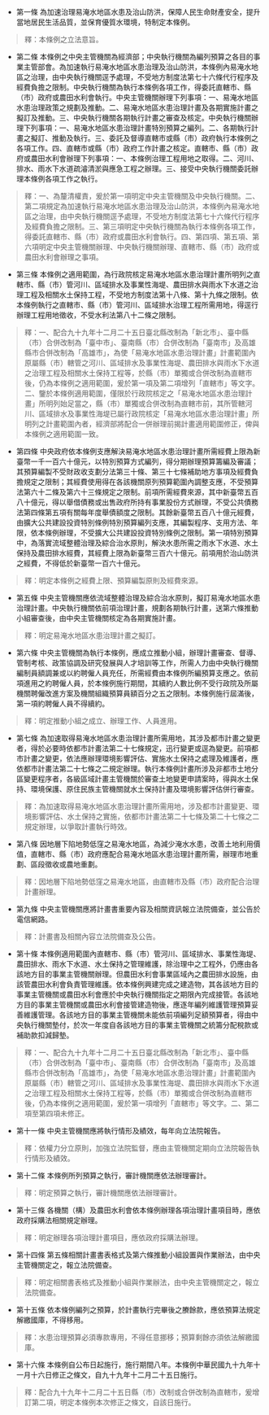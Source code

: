 * 第一條 為加速治理易淹水地區水患及治山防洪，保障人民生命財產安全，提升當地居民生活品質，並保育優質水環境，特制定本條例。

> 釋：本條例之立法意旨。

* 第二條 本條例之中央主管機關為經濟部；中央執行機關為編列預算之各目的事業主管部會。為加速執行易淹水地區水患治理及治山防洪，本條例內易淹水地區之治理，由中央執行機關逕予處理，不受地方制度法第七十六條代行程序及經費負擔之限制。中央執行機關為執行本條例各項工作，得委託直轄市、縣（市）政府或農田水利會執行。中央主管機關辦理下列事項：一、易淹水地區水患治理政策之規劃及推動。二、易淹水地區水患治理計畫及各期實施計畫之擬訂及推動。三、中央執行機關各期執行計畫之審查及核定。中央執行機關辦理下列事項：一、易淹水地區水患治理計畫特別預算之編列。二、各期執行計畫之擬訂、推動及執行。三、委託及督導直轄市或縣（市）政府執行本條例之各項工作。四、直轄市或縣（市）政府工作計畫之核定。直轄市、縣（市）政府或農田水利會辦理下列事項：一、本條例治理工程用地之取得。二、河川、排水、雨水下水道疏濬清淤與應急工程之辦理。三、接受中央執行機關委託辦理本條例各項工作之執行。

> 釋：一、為釐清權責，爰於第一項明定中央主管機關及中央執行機關。二、第二項規定為加速執行易淹水地區水患治理及治山防洪，本條例內易淹水地區之治理，由中央執行機關逕予處理，不受地方制度法第七十六條代行程序及經費負擔之限制。三、第三項明定中央執行機關為執行本條例各項工作，得委託直轄市、縣（市）政府或農田水利會執行。四、第四項、第五項、第六項明定中央主管機關辦理、中央執行機關辦理、直轄市、縣（市）政府或農田水利會辦理之事項。

* 第三條 本條例之適用範圍，為行政院核定易淹水地區水患治理計畫所明列之直轄市、縣（市）管河川、區域排水及事業性海堤、農田排水與雨水下水道之治理工程及相關水土保持工程，不受地方制度法第十八條、第十九條之限制。依本條例執行之直轄市、縣（市）管河川、區域排水治理工程所需用地，得逕行辦理工程用地徵收，不受水利法第八十二條之限制。

> 釋：一、配合九十九年十二月二十五日臺北縣改制為「新北市」、臺中縣（市）合併改制為「臺中市」、臺南縣（市）合併改制為「臺南市」及高雄縣市合併改制為「高雄市」，為使「易淹水地區水患治理計畫」計畫範圍內原屬縣（市）轄管之河川、區域排水及事業性海堤、農田排水與雨水下水道之治理工程及相關水土保持工程等，於縣（市）單獨或合併改制為直轄市後，仍為本條例之適用範圍，爰於第一項及第二項增列「直轄市」等文字。二、鑒於本條例適用範圍，僅限於行政院核定之「易淹水地區水患治理計畫」所明列始足當之，縣（市）單獨或合併改制為直轄市前，其所管轄河川、區域排水及事業性海堤已屬行政院核定「易淹水地區水患治理計畫」所明列之計畫範圍內者，經濟部將配合一併辦理前揭計畫適用範圍修正，俾與本條例之適用範圍一致。

* 第四條 中央政府依本條例支應解決易淹水地區水患治理計畫所需經費上限為新臺幣一千一百六十億元，以特別預算方式編列，得分期辦理預算籌編及審議；其預算編製不受財政收支劃分法第三十條、第三十七條補助地方事項及經費負擔規定之限制；其經費使用得在各該機關原列預算範圍內調整支應，不受預算法第六十二條及第六十三條規定之限制。前項所需經費來源，其中新臺幣五百八十億元，得以舉借債務或出售政府所持有事業股份方式辦理，不受公共債務法第四條第五項有關每年度舉債額度之限制。其餘新臺幣五百八十億元經費，由擴大公共建設投資特別條例特別預算編列支應，其編製程序、支用方法、年限，依本條例辦理，不受擴大公共建設投資特別條例之限制。第一項特別預算中，為落實流域整體治理及綜合治水原則，解決水患所需之雨水下水道、水土保持及農田排水經費，其經費上限為新臺幣三百六十億元。前項用於治山防洪之經費，不得低於新臺幣一百六十億元。

> 釋：明定本條例之經費上限、預算編製原則及經費來源。

* 第五條 中央主管機關應依流域整體治理及綜合治水原則，擬訂易淹水地區水患治理計畫。中央執行機關依前項治理計畫，規劃各期執行計畫，送第六條推動小組審查後，由中央主管機關核定為各期實施計畫。

> 釋：明定易淹水地區水患治理計畫之擬訂。

* 第六條 中央主管機關為執行本條例，應成立推動小組，辦理計畫審查、督導、管制考核、政策協調及研究發展與人才培訓等工作，所需人力由中央執行機關編制員額調兼或以約聘僱人員充任，所需經費由本條例所編預算支應之。依前項進用之約聘僱人員，於本條例施行期間，其續約人數比例不受行政院及所屬機關聘僱改進方案及機關組織預算員額百分之五之限制。本條例施行屆滿後，第一項約聘僱人員不得續約。

> 釋：明定推動小組之成立、辦理工作、人員進用。

* 第七條 為加速取得易淹水地區水患治理計畫所需用地，其涉及都市計畫之變更者，得於必要時依都市計畫法第二十七條規定，迅行變更或逕為變更。前項都市計畫之變更，依法應辦理環境影響評估、實施水土保持之處理及維護者，應依都市計畫法第二十七條之二規定辦理。執行本條例計畫所涉及非都市土地分區變更程序者，各級區域計畫主管機關於審查土地變更申請案時，得與水土保持、環境保護、原住民族主管機關就水土保持計畫及環境影響評估併行審查。

> 釋：為加速取得易淹水地區水患治理計畫所需用地，涉及都市計畫變更、環境影響評估、水土保持之實施，依都市計畫法第二十七條及第二十七條之二規定辦理，以爭取計畫執行時效。

* 第八條 因地層下陷地勢低窪之易淹水地區，為減少淹水水患，改善土地利用價值，直轄市、縣（市）政府應配合易淹水地區水患治理計畫所需，辦理市地重劃、區段徵收或農地重劃。

> 釋：因地層下陷地勢低窪之易淹水地區，由直轄市及縣（市）政府配合治理計畫辦理。

* 第九條 中央主管機關應將計畫書重要內容及相關資訊報立法院備查，並公告於電信網路。

> 釋：計畫書及相關內容立法院備查及公告。

* 第十條 本條例適用範圍內直轄市、縣（市）管河川、區域排水、事業性海堤、農田排水、雨水下水道、水土保持之管理維護，除治理中之工程外，仍應由各該地方目的事業主管機關辦理。但農田水利會事業區域內之農田排水設施，由該管農田水利會負責管理維護。依本條例興建完成之建造物，其各該地方目的事業主管機關或農田水利會應於中央執行機關指定之期限內完成接管。各該地方目的事業主管機關或農田水利會接管建造物後，應逐年編列維護管理預算妥善維護管理。各該地方目的事業主管機關未能依前項編列足額預算者，得由中央執行機關墊付，於次一年度自各該地方目的事業主管機關之統籌分配稅款或補助款扣減歸墊。

> 釋：一、配合九十九年十二月二十五日臺北縣改制為「新北市」、臺中縣（市）合併改制為「臺中市」、臺南縣（市）合併改制為「臺南市」及高雄縣市合併改制為「高雄市」，為使「易淹水地區水患治理計畫」計畫範圍內原屬縣（市）轄管之河川、區域排水及事業性海堤、農田排水與雨水下水道之治理工程及相關水土保持工程等，於縣（市）單獨或合併改制為直轄市後，仍為本條例之適用範圍，爰於第一項增列「直轄市」等文字。二、第二項至第四項未修正。

* 第十一條 中央主管機關應將執行情形及績效，每年向立法院報告。

> 釋：依權力分立原則，加強立法院監督，應由主管機關定期向立法院報告執行情形及績效。

* 第十二條 本條例所列預算之執行，審計機關應依法辦理審計。

> 釋：明定預算之執行，審計機關應依法辦理審計。

* 第十三條 各機關（構）及農田水利會依本條例辦理各項治理計畫項目時，應依政府採購法相關規定辦理。

> 釋：明定辦理各項治理計畫項目，應依政府採購法辦理。

* 第十四條 第五條相關計畫書表格式及第六條推動小組設置與作業辦法，由中央主管機關定之，報立法院備查。

> 釋：明定相關書表格式及推動小組與作業辦法，由中央主管機關定之，報立法院備查。

* 第十五條 依本條例編列之預算，於計畫執行完畢後之賸餘款，應依預算法規定解繳國庫，不得移用。

> 釋：水患治理預算必須專款專用，不得任意挪移；預算剩餘亦須依法解繳國庫。

* 第十六條 本條例自公布日起施行，施行期間八年。本條例中華民國九十九年十一月十六日修正之條文，自九十九年十二月二十五日施行。

> 釋：配合九十九年十二月二十五日縣（市）改制或合併改制為直轄市，爰增訂第二項，明定本條例本次修正之條文，自該日施行。

